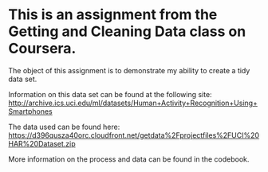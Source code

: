 # This is an assignment from the Getting and Cleaning Data class on Coursera.

The object of this assignment is to demonstrate my ability to create a tidy data set.

Information on this data set can be found at the following site: http://archive.ics.uci.edu/ml/datasets/Human+Activity+Recognition+Using+Smartphones

The data used can be found here: https://d396qusza40orc.cloudfront.net/getdata%2Fprojectfiles%2FUCI%20HAR%20Dataset.zip

More information on the process and data can be found in the codebook.
